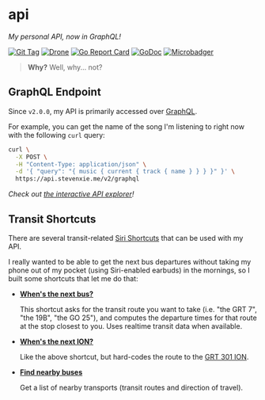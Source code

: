 # api

_My personal API, now in GraphQL!_

[![Git Tag][tag-img]][tag]
[![Drone][drone-img]][drone]
[![Go Report Card][grp-img]][grp]
[![GoDoc][godoc-img]][godoc]
[![Microbadger][microbadger-img]][microbadger]

> **Why?** Well, why... not?

## GraphQL Endpoint

Since `v2.0.0`, my API is primarily accessed over
[GraphQL](https://graphql.org/).

For example, you can get the name of the song I'm listening to right now with
the following `curl` query:

```bash
curl \
  -X POST \
  -H "Content-Type: application/json" \
  -d '{ "query": "{ music { current { track { name } } } }" }' \
  https://api.stevenxie.me/v2/graphql
```

_Check out [the interactive API explorer](https://api.stevenxie.me/v2/graphiql)!_

## Transit Shortcuts

There are several transit-related
[Siri Shortcuts](https://support.apple.com/en-ca/guide/shortcuts/welcome/ios)
that can be used with my API.

I really wanted to be able to get the next bus departures without taking my
phone out of my pocket (using Siri-enabled earbuds) in the mornings, so I
built some shortcuts that let me do that:

- [**When's the next bus?**](https://www.icloud.com/shortcuts/c6d05cbbdfeb46d3adcdcfeeb64d82ef)

  This shortcut asks for the transit route you want to take (i.e. "the GRT 7",
  "the 19B", "the GO 25"), and computes the departure times for that route
  at the stop closest to you. Uses realtime transit data when available.

- [**When's the next ION?**](https://www.icloud.com/shortcuts/365699fde7064332aa65f82edaf3628f)

  Like the above shortcut, but hard-codes the route to the
  [GRT 301 ION](https://www.grt.ca/en/ion-light-rail.aspx).

- [**Find nearby buses**](https://www.icloud.com/shortcuts/2c132eaf2761424289a797234beb833d)

  Get a list of nearby transports (transit routes and direction of travel).

[tag]: https://github.com/stevenxie/api/releases
[tag-img]: https://img.shields.io/github/tag/stevenxie/api.svg
[drone]: https://ci.stevenxie.me/stevenxie/api
[drone-img]: https://ci.stevenxie.me/api/badges/stevenxie/api/status.svg
[grp]: https://goreportcard.com/report/go.stevenxie.me/api
[grp-img]: https://goreportcard.com/badge/go.stevenxie.me/api
[godoc]: https://godoc.org/go.stevenxie.me/api
[godoc-img]: https://godoc.org/go.stevenxie.me/api?status.svg
[microbadger]: https://microbadger.com/images/stevenxie/api
[microbadger-img]: https://images.microbadger.com/badges/image/stevenxie/api.svg
